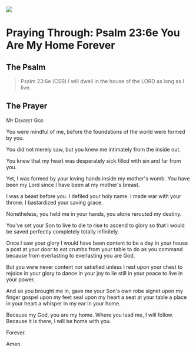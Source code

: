 <img class="intro-left" style="margin-top:10px" src="/images/art-paris-psalter.jpg">

# Praying Through: Psalm 23:6e You Are My Home Forever

<p style="clear:both;">

## The Psalm

>Psalm 23:6e (CSB)   I will dwell in the house of the LORD as long as I live.

## The Prayer

<div style="font-variant: small-caps;">My Dearest God</div>


You were mindful of me,
  before the foundations of the world
  were formed by you.

You did not merely saw,
  but you knew me intimately
  from the inside out.

You knew that my heart
  was desperately sick
  filled with sin
  and far from you.

Yet, I was formed by your loving hands
  inside my mother's womb.
  You have been my Lord
  since I have been at my mother's breast.

I was a beast before you.
  I defiled your holy name.
  I made war with your throne.
  I bastardized your saving grace.

Nonetheless, you held me in your hands,
  you alone rerouted my destiny.

You've set your Son
  to live
  to die
  to rise
  to ascend to glory
  so that I would be saved
  perfectly
  completely
  totally
  infinitely.

Once I saw your glory
  I would have been content
  to be a day in your house
  a post at your door
  to eat crumbs from your table
  to do as you command 
  because from everlasting
  to everlasting
  you are God,

But you were never content nor satisfied
  unless I rest upon your chest
  to rejoice in your glory
  to dance in your joy
  to lie still in your peace
  to live in your power.

And so you brought me in,
  gave me your Son's own robe
  signet upon my finger
  gospel upon my feet
  seal upon my heart
  a seat at your table
  a place in your heart
  a whisper in my ear
  in your home.

Because my God,
  you are my home.
  Where you lead me,
  I will follow.
  Because it is there,
  I will be home with you.

Forever.

Amen.
